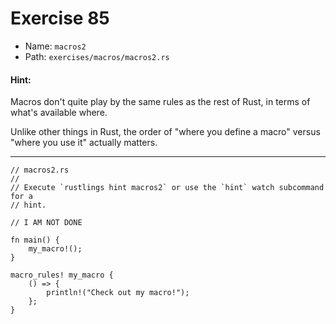 # Exercise 85

- Name: ```macros2```
- Path: ```exercises/macros/macros2.rs```
#### Hint: 

Macros don't quite play by the same rules as the rest of Rust, in terms of
what's available where.

Unlike other things in Rust, the order of "where you define a macro" versus
"where you use it" actually matters.


---



```rust,editable
// macros2.rs
//
// Execute `rustlings hint macros2` or use the `hint` watch subcommand for a
// hint.

// I AM NOT DONE

fn main() {
    my_macro!();
}

macro_rules! my_macro {
    () => {
        println!("Check out my macro!");
    };
}

```
